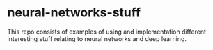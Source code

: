 # neural-networks-stuff
This repo consists of examples of using and implementation different interesting stuff relating to neural networks and deep learning.
